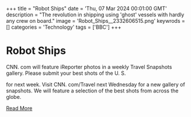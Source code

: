 +++
title = "Robot Ships"
date = 'Thu, 07 Mar 2024 00:01:00 GMT'
description = "The revolution in shipping using 'ghost' vessels with hardly any crew on board."
image = 'Robot_Ships__2332606515.png'
keywrods =  []
categories = 'Technology'
tags = ['BBC']
+++

# Robot Ships

CNN.
com will feature iReporter photos in a weekly Travel Snapshots gallery.
Please submit your best shots of the U.
S.

for next week.
Visit CNN.
com/Travel next Wednesday for a new gallery of snapshots.
We will feature a selection of the best shots from across the globe.


[Read More](https://www.bbc.co.uk/iplayer/episode/m001xg5d)
